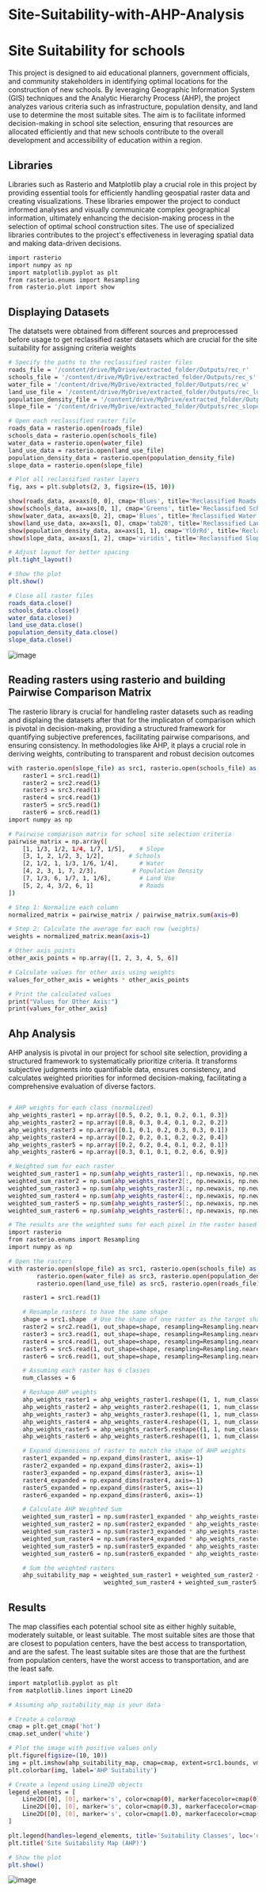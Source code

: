 # Site-Suitability-with-AHP-Analysis

# Site Suitability for schools

This project is designed to aid educational planners, government officials, and community stakeholders in identifying optimal locations for the construction of new schools. By leveraging Geographic Information System (GIS) techniques and the Analytic Hierarchy Process (AHP), the project analyzes various criteria such as infrastructure, population density, and land use to determine the most suitable sites. The aim is to facilitate informed decision-making in school site selection, ensuring that resources are allocated efficiently and that new schools contribute to the overall development and accessibility of education within a region.


## Libraries


Libraries such as Rasterio and Matplotlib play a crucial role in this project by providing essential tools for efficiently handling geospatial raster data and creating visualizations. These libraries empower the project to conduct informed analyses and visually communicate complex geographical information, ultimately enhancing the decision-making process in the selection of optimal school construction sites. The use of specialized libraries contributes to the project's effectiveness in leveraging spatial data and making data-driven decisions.






```bash
import rasterio
import numpy as np
import matplotlib.pyplot as plt
from rasterio.enums import Resampling
from rasterio.plot import show
```

## Displaying Datasets


The datatsets were obtained from different sources and preprocessed before usage to get reclassified raster datasets which are crucial for the site suitability for assigning criteria weights
```bash
# Specify the paths to the reclassified raster files
roads_file = '/content/drive/MyDrive/extracted_folder/Outputs/rec_r'
schools_file = '/content/drive/MyDrive/extracted_folder/Outputs/rec_s'
water_file = '/content/drive/MyDrive/extracted_folder/Outputs/rec_w'
land_use_file = '/content/drive/MyDrive/extracted_folder/Outputs/rec_lulc'
population_density_file = '/content/drive/MyDrive/extracted_folder/Outputs/rec_pop'
slope_file = '/content/drive/MyDrive/extracted_folder/Outputs/rec_slope'

# Open each reclassified raster file
roads_data = rasterio.open(roads_file)
schools_data = rasterio.open(schools_file)
water_data = rasterio.open(water_file)
land_use_data = rasterio.open(land_use_file)
population_density_data = rasterio.open(population_density_file)
slope_data = rasterio.open(slope_file)

# Plot all reclassified raster layers
fig, axs = plt.subplots(2, 3, figsize=(15, 10))

show(roads_data, ax=axs[0, 0], cmap='Blues', title='Reclassified Roads')
show(schools_data, ax=axs[0, 1], cmap='Greens', title='Reclassified Schools')
show(water_data, ax=axs[0, 2], cmap='Blues', title='Reclassified Water')
show(land_use_data, ax=axs[1, 0], cmap='tab20', title='Reclassified Land Use')
show(population_density_data, ax=axs[1, 1], cmap='YlOrRd', title='Reclassified Population Density')
show(slope_data, ax=axs[1, 2], cmap='viridis', title='Reclassified Slope')

# Adjust layout for better spacing
plt.tight_layout()

# Show the plot
plt.show()

# Close all raster files
roads_data.close()
schools_data.close()
water_data.close()
land_use_data.close()
population_density_data.close()
slope_data.close()

```
![image](https://github.com/Kashif-4477/Site-Suitability-Analysis-Using-Ahp/assets/98015675/c48d62a2-568f-4524-b0bf-0144bb6a9887)
## Reading rasters using rasterio and building Pairwise Comparison Matrix
The rasterio library is crucial for handleling raster datasets such as reading and displaing the datasets after that for the implicaton of comparison which is pivotal in decision-making, providing a structured framework for quantifying subjective preferences, facilitating pairwise comparisons, and ensuring consistency. In methodologies like AHP, it plays a crucial role in deriving weights, contributing to transparent and robust decision outcomes

```bash
with rasterio.open(slope_file) as src1, rasterio.open(schools_file) as src2, rasterio.open(water_file) as src3, rasterio.open(population_density_file) as src4, rasterio.open(land_use_file) as src5, rasterio.open(roads_file) as src6:
    raster1 = src1.read(1)
    raster2 = src2.read(1)
    raster3 = src3.read(1)
    raster4 = src4.read(1)
    raster5 = src5.read(1)
    raster6 = src6.read(1)
import numpy as np

# Pairwise comparison matrix for school site selection criteria
pairwise_matrix = np.array([
    [1, 1/3, 1/2, 1/4, 1/7, 1/5],    # Slope
    [3, 1, 2, 1/2, 3, 1/2],       # Schools
    [2, 1/2, 1, 1/3, 1/6, 1/4],      # Water
    [4, 2, 3, 1, 7, 2/3],          # Population Density
    [7, 1/3, 6, 1/7, 1, 1/6],        # Land Use
    [5, 2, 4, 3/2, 6, 1]             # Roads
])

# Step 1: Normalize each column
normalized_matrix = pairwise_matrix / pairwise_matrix.sum(axis=0)

# Step 2: Calculate the average for each row (weights)
weights = normalized_matrix.mean(axis=1)

# Other axis points
other_axis_points = np.array([1, 2, 3, 4, 5, 6])

# Calculate values for other axis using weights
values_for_other_axis = weights * other_axis_points

# Print the calculated values
print("Values for Other Axis:")
print(values_for_other_axis)

```

## Ahp Analysis


AHP analysis is pivotal in our project for school site selection, providing a structured framework to systematically prioritize criteria. It transforms subjective judgments into quantifiable data, ensures consistency, and calculates weighted priorities for informed decision-making, facilitating a comprehensive evaluation of diverse factors.







```bash

# AHP weights for each class (normalized)
ahp_weights_raster1 = np.array([0.5, 0.2, 0.1, 0.2, 0.1, 0.3])
ahp_weights_raster2 = np.array([0.8, 0.3, 0.4, 0.1, 0.2, 0.2])
ahp_weights_raster3 = np.array([0.1, 0.1, 0.2, 0.3, 0.3, 0.1])
ahp_weights_raster4 = np.array([0.2, 0.2, 0.1, 0.2, 0.2, 0.4])
ahp_weights_raster5 = np.array([0.2, 0.2, 0.4, 0.1, 0.2, 0.1])
ahp_weights_raster6 = np.array([0.3, 0.1, 0.1, 0.2, 0.6, 0.9])

# Weighted sum for each raster
weighted_sum_raster1 = np.sum(ahp_weights_raster1[:, np.newaxis, np.newaxis] * raster1, axis=0)
weighted_sum_raster2 = np.sum(ahp_weights_raster2[:, np.newaxis, np.newaxis] * raster2, axis=0)
weighted_sum_raster3 = np.sum(ahp_weights_raster3[:, np.newaxis, np.newaxis] * raster3, axis=0)
weighted_sum_raster4 = np.sum(ahp_weights_raster4[:, np.newaxis, np.newaxis] * raster4, axis=0)
weighted_sum_raster5 = np.sum(ahp_weights_raster5[:, np.newaxis, np.newaxis] * raster5, axis=0)
weighted_sum_raster6 = np.sum(ahp_weights_raster6[:, np.newaxis, np.newaxis] * raster6, axis=0)

# The results are the weighted sums for each pixel in the raster based on AHP weights
import rasterio
from rasterio.enums import Resampling
import numpy as np

# Open the rasters
with rasterio.open(slope_file) as src1, rasterio.open(schools_file) as src2, \
        rasterio.open(water_file) as src3, rasterio.open(population_density_file) as src4, \
        rasterio.open(land_use_file) as src5, rasterio.open(roads_file) as src6:

    raster1 = src1.read(1)

    # Resample rasters to have the same shape
    shape = src1.shape  # Use the shape of one raster as the target shape
    raster2 = src2.read(1, out_shape=shape, resampling=Resampling.nearest)
    raster3 = src3.read(1, out_shape=shape, resampling=Resampling.nearest)
    raster4 = src4.read(1, out_shape=shape, resampling=Resampling.nearest)
    raster5 = src5.read(1, out_shape=shape, resampling=Resampling.nearest)
    raster6 = src6.read(1, out_shape=shape, resampling=Resampling.nearest)

    # Assuming each raster has 6 classes
    num_classes = 6

    # Reshape AHP weights
    ahp_weights_raster1 = ahp_weights_raster1.reshape((1, 1, num_classes))
    ahp_weights_raster2 = ahp_weights_raster2.reshape((1, 1, num_classes))
    ahp_weights_raster3 = ahp_weights_raster3.reshape((1, 1, num_classes))
    ahp_weights_raster4 = ahp_weights_raster4.reshape((1, 1, num_classes))
    ahp_weights_raster5 = ahp_weights_raster5.reshape((1, 1, num_classes))
    ahp_weights_raster6 = ahp_weights_raster6.reshape((1, 1, num_classes))

    # Expand dimensions of raster to match the shape of AHP weights
    raster1_expanded = np.expand_dims(raster1, axis=-1)
    raster2_expanded = np.expand_dims(raster2, axis=-1)
    raster3_expanded = np.expand_dims(raster3, axis=-1)
    raster4_expanded = np.expand_dims(raster4, axis=-1)
    raster5_expanded = np.expand_dims(raster5, axis=-1)
    raster6_expanded = np.expand_dims(raster6, axis=-1)

    # Calculate AHP Weighted Sum
    weighted_sum_raster1 = np.sum(raster1_expanded * ahp_weights_raster1, axis=-1)
    weighted_sum_raster2 = np.sum(raster2_expanded * ahp_weights_raster2, axis=-1)
    weighted_sum_raster3 = np.sum(raster3_expanded * ahp_weights_raster3, axis=-1)
    weighted_sum_raster4 = np.sum(raster4_expanded * ahp_weights_raster4, axis=-1)
    weighted_sum_raster5 = np.sum(raster5_expanded * ahp_weights_raster5, axis=-1)
    weighted_sum_raster6 = np.sum(raster6_expanded * ahp_weights_raster6, axis=-1)

    # Sum the weighted rasters
    ahp_suitability_map = weighted_sum_raster1 + weighted_sum_raster2 + weighted_sum_raster3 + \
                           weighted_sum_raster4 + weighted_sum_raster5 + weighted_sum_raster6

```

## Results

The map classifies each potential school site as either highly suitable, moderately suitable, or least suitable. The most suitable sites are those that are closest to population centers, have the best access to transportation, and are the safest. The least suitable sites are those that are the furthest from population centers, have the worst access to transportation, and are the least safe.

```bash
import matplotlib.pyplot as plt
from matplotlib.lines import Line2D

# Assuming ahp_suitability_map is your data

# Create a colormap
cmap = plt.get_cmap('hot')
cmap.set_under('white')

# Plot the image with positive values only
plt.figure(figsize=(10, 10))
img = plt.imshow(ahp_suitability_map, cmap=cmap, extent=src1.bounds, vmin=15, vmax=80)
plt.colorbar(img, label='AHP Suitability')

# Create a legend using Line2D objects
legend_elements = [
    Line2D([0], [0], marker='s', color=cmap(0), markerfacecolor=cmap(0), markersize=10, label='Most Suitable'),
    Line2D([0], [0], marker='s', color=cmap(0.3), markerfacecolor=cmap(0.3), markersize=10, label='Moderately Suitable'),
    Line2D([0], [0], marker='s', color=cmap(1.0), markerfacecolor=cmap(1.0), markersize=10, label='Least Suitable')
]

plt.legend(handles=legend_elements, title='Suitability Classes', loc='upper left')
plt.title('Site Suitability Map (AHP)')

# Show the plot
plt.show()

```

![image](https://github.com/Kashif-4477/Site-Suitability-Analysis-Using-Ahp/assets/98015675/7dd00af7-873e-4563-8d4c-cef9e3221656)
